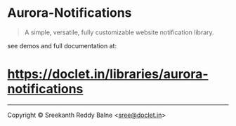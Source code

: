 # Aurora-Notifications
>A simple, versatile, fully customizable website notification library.

see demos and full documentation at:

# https://doclet.in/libraries/aurora-notifications

***

Copyright © Sreekanth Reddy Balne <<sree@doclet.in>>

